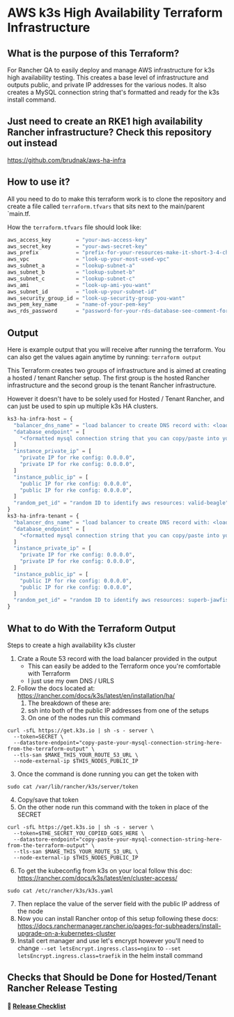 # AWS k3s High Availability Terraform Infrastructure

## What is the purpose of this Terraform?

For Rancher QA to easily deploy and manage AWS infrastructure for k3s high availability testing. This creates a base level of infrastructure and outputs public, and private IP addresses for the various nodes. It also creates a MySQL connection string that's formatted and ready for the k3s install command.

## Just need to create an RKE1 high availability Rancher infrastructure? Check this repository out instead

https://github.com/brudnak/aws-ha-infra

## How to use it?

All you need to do to make this terraform work is to clone the repository and create a file called `terraform.tfvars` that sits next to the main/parent `main.tf.

How the `terraform.tfvars` file should look like:

```tf
aws_access_key        = "your-aws-access-key"
aws_secret_key        = "your-aws-secret-key"
aws_prefix            = "prefix-for-your-resources-make-it-short-3-4-characters-your-name-initials"
aws_vpc               = "look-up-your-most-used-vpc"
aws_subnet_a          = "lookup-subnet-a"
aws_subnet_b          = "lookup-subnet-b"
aws_subnet_c          = "lookup-subnet-c"
aws_ami               = "look-up-ami-you-want"
aws_subnet_id         = "look-up-your-subnet-id"
aws_security_group_id = "look-up-security-group-you-want"
aws_pem_key_name      = "name-of-your-pem-key"
aws_rds_password      = "password-for-your-rds-database-see-comment-for-aws-constraints" // AWS Constraints: At least 8 printable ASCII characters. Can't contain any of the following: / (slash), '(single quote), "(double quote) and @ (at sign).
```

## Output

Here is example output that you will receive after running the terraform. You can also get the values again anytime by running: `terraform output`

This Terraform creates two groups of infrastructure and is aimed at creating a hosted / tenant Rancher setup. The first group is the hosted Rancher infrastructure and the second group is the tenant Rancher infrastructure.

However it doesn't have to be solely used for Hosted / Tenant Rancher, and can just be used to spin up multiple k3s HA clusters.

```tf
ks3-ha-infra-host = {
  "balancer_dns_name" = "load balancer to create DNS record with: <load balancer dns name>"
  "database_endpoint" = [
    "<formatted mysql connection string that you can copy/paste into your k3s curl command>",
  ]
  "instance_private_ip" = [
    "private IP for rke config: 0.0.0.0",
    "private IP for rke config: 0.0.0.0",
  ]
  "instance_public_ip" = [
    "public IP for rke config: 0.0.0.0",
    "public IP for rke config: 0.0.0.0",
  ]
  "random_pet_id" = "random ID to identify aws resources: valid-beagle"
}
ks3-ha-infra-tenant = {
  "balancer_dns_name" = "load balancer to create DNS record with: <load balancer dns name>"
  "database_endpoint" = [
    "<formatted mysql connection string that you can copy/paste into your k3s curl command>",
  ]
  "instance_private_ip" = [
    "private IP for rke config: 0.0.0.0",
    "private IP for rke config: 0.0.0.0",
  ]
  "instance_public_ip" = [
    "public IP for rke config: 0.0.0.0",
    "public IP for rke config: 0.0.0.0",
  ]
  "random_pet_id" = "random ID to identify aws resources: superb-jawfish"
}
```

## What to do With the Terraform Output

Steps to create a high availability k3s cluster 

1. Crate a Route 53 record with the load balancer provided in the output
   - This can easily be added to the Terraform once you're comfortable with Terraform
   - I just use my own DNS / URLS
2. Follow the docs located at: https://rancher.com/docs/k3s/latest/en/installation/ha/
   1. The breakdown of these are:
   2. ssh into both of the public IP addresses from one of the setups
   3. On one of the nodes run this command

```shell
curl -sfL https://get.k3s.io | sh -s - server \
  --token=SECRET \
  --datastore-endpoint="copy-paste-your-mysql-connection-string-here-from-the-terraform-output" \
  --tls-san $MAKE_THIS_YOUR_ROUTE_53_URL \
  --node-external-ip $THIS_NODES_PUBLIC_IP
```

3. Once the command is done running you can get the token with

```shell
sudo cat /var/lib/rancher/k3s/server/token
```

4. Copy/save that token
5. On the other node run this command with the token in place of the SECRET

```shell
curl -sfL https://get.k3s.io | sh -s - server \
  --token=$THE_SECRET_YOU_COPIED_GOES_HERE \
  --datastore-endpoint="copy-paste-your-mysql-connection-string-here-from-the-terraform-output" \
  --tls-san $MAKE_THIS_YOUR_ROUTE_53_URL \
  --node-external-ip $THIS_NODES_PUBLIC_IP
```

6. To get the kubeconfig from k3s on your local follow this doc: https://rancher.com/docs/k3s/latest/en/cluster-access/

```shell
sudo cat /etc/rancher/k3s/k3s.yaml
```

7. Then replace the value of the server field with the public IP address of the node
8. Now you can install Rancher ontop of this setup following these docs: https://docs.ranchermanager.rancher.io/pages-for-subheaders/install-upgrade-on-a-kubernetes-cluster
9. Install cert manager and use let's encrypt however you'll need to change `--set letsEncrypt.ingress.class=nginx` to `--set letsEncrypt.ingress.class=traefik` in the helm install command


## Checks that Should be Done for Hosted/Tenant Rancher Release Testing
#### 📝 [Release Checklist](./markdown/release-checks.md)
